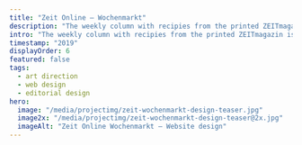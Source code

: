 ```yaml
---
title: "Zeit Online – Wochenmarkt"
description: "The weekly column with recipies from the printed ZEITmagazin is known and loved. We built its digital companion."
intro: "The weekly column with recipies from the printed ZEITmagazin is known and loved. We built its digital companion."
timestamp: "2019"
displayOrder: 6
featured: false
tags:
  - art direction
  - web design
  - editorial design
hero:
  image: "/media/projectimg/zeit-wochenmarkt-design-teaser.jpg"
  image2x: "/media/projectimg/zeit-wochenmarkt-design-teaser@2x.jpg"
  imageAlt: "Zeit Online Wochenmarkt – Website design"
---
```

